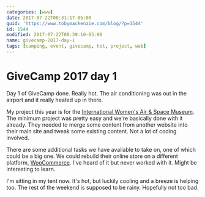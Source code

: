 ```yaml
---
categories: [www]
date: 2017-07-22T00:31:17-05:00
guid: 'https://www.tobymackenzie.com/blog/?p=1544'
id: 1544
modified: 2017-07-22T00:39:10-05:00
name: givecamp-2017-day-1
tags: [camping, event, givecamp, hot, project, web]
---
```


GiveCamp 2017 day 1
===================

Day 1 of GiveCamp done.  Really hot.  The air conditioning was out in the airport and it really heated up in there.

My project this year is for the [International Women's Air & Space Museum](http://iwasm.org/wp-blog/).  The minimum project was pretty easy and we're basically done with it already.<!--more-->  They needed to merge some content from another website into their main site and tweak some existing content.  Not a lot of coding involved.

There are some additional tasks we have available to take on, one of which could be a big one.  We could rebuild their online store on a different platform, [WooCommerce](https://woocommerce.com/).  I've heard of it but never worked with it.  Might be interesting to learn.

I'm sitting in my tent now.  It's hot, but luckily cooling and a breeze is helping too.  The rest of the weekend is supposed to be rainy.  Hopefully not too bad.
